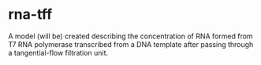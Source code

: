 # rna-tff

A model (will be) created describing the concentration of RNA formed from T7 RNA polymerase transcribed from a DNA template after passing through a tangential-flow filtration unit.
